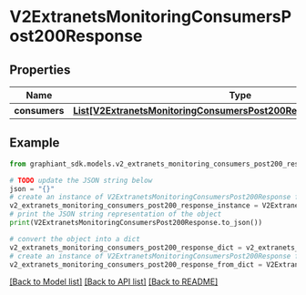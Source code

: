 # V2ExtranetsMonitoringConsumersPost200Response


## Properties

Name | Type | Description | Notes
------------ | ------------- | ------------- | -------------
**consumers** | [**List[V2ExtranetsMonitoringConsumersPost200ResponseConsumersInner]**](V2ExtranetsMonitoringConsumersPost200ResponseConsumersInner.md) |  | [optional] 

## Example

```python
from graphiant_sdk.models.v2_extranets_monitoring_consumers_post200_response import V2ExtranetsMonitoringConsumersPost200Response

# TODO update the JSON string below
json = "{}"
# create an instance of V2ExtranetsMonitoringConsumersPost200Response from a JSON string
v2_extranets_monitoring_consumers_post200_response_instance = V2ExtranetsMonitoringConsumersPost200Response.from_json(json)
# print the JSON string representation of the object
print(V2ExtranetsMonitoringConsumersPost200Response.to_json())

# convert the object into a dict
v2_extranets_monitoring_consumers_post200_response_dict = v2_extranets_monitoring_consumers_post200_response_instance.to_dict()
# create an instance of V2ExtranetsMonitoringConsumersPost200Response from a dict
v2_extranets_monitoring_consumers_post200_response_from_dict = V2ExtranetsMonitoringConsumersPost200Response.from_dict(v2_extranets_monitoring_consumers_post200_response_dict)
```
[[Back to Model list]](../README.md#documentation-for-models) [[Back to API list]](../README.md#documentation-for-api-endpoints) [[Back to README]](../README.md)


